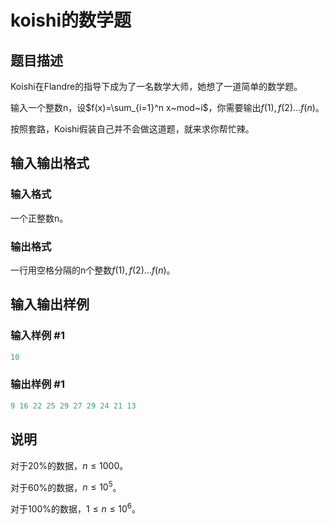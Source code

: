 # koishi的数学题

## 题目描述

Koishi在Flandre的指导下成为了一名数学大师，她想了一道简单的数学题。

输入一个整数n，设$f(x)=\sum_{i=1}^n x~mod~i$，你需要输出$f(1),f(2)...f(n)$。

按照套路，Koishi假装自己并不会做这道题，就来求你帮忙辣。

## 输入输出格式

### 输入格式

一个正整数n。

### 输出格式

一行用空格分隔的n个整数$f(1),f(2)...f(n)$。

## 输入输出样例

### 输入样例 #1

```cpp
10
```


### 输出样例 #1

```cpp
9 16 22 25 29 27 29 24 21 13
```


## 说明

对于20%的数据，$n \leq 1000$。

对于60%的数据，$n \leq 10^5$。

对于100%的数据，$1 \leq n \leq 10^6$。

